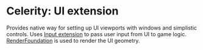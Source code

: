 # Celerity: UI extension

Provides native way for setting up UI viewports with windows and simplistic controls. Uses 
[Input extension](../../../../Library/Public/Celerity/Extension/Input/README.md) to pass user input from UI to
game logic. [RenderFoundation](../../../../Library/Public/Celerity/Extension/RenderFoundation/README.md) is used
to render the UI geometry.
